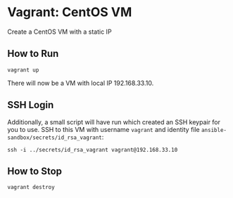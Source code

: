 # Vagrant: CentOS VM

Create a CentOS VM with a static IP

## How to Run
```shell script
vagrant up
```

There will now be a VM with local IP 192.168.33.10.

## SSH Login

Additionally, a small script will have run which created an SSH keypair for you to use.
SSH to this VM with username `vagrant` and identity file `ansible-sandbox/secrets/id_rsa_vagrant`:

```shell script
ssh -i ../secrets/id_rsa_vagrant vagrant@192.168.33.10
```

## How to Stop
```shell script
vagrant destroy
```
